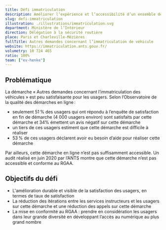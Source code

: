 ```yaml
---
title: Défi immatriculation
description: Améliorer l’expérience et l’accessibilité d’un ensemble de démarches liées à l’immatriculation des véhicules
slug: defi-immatriculation
illustration: ./illustrations/immatriculation.svg
department: Ministère de l’Intérieur
direction: Délégation à la sécurité routière
place: Paris et Charleville-Mézières
fullTitle: Autres demandes concernant l’immatriculation de véhicule
website: https://immatriculation.ants.gouv.fr/
volumetry: 10 724 465
ratio: 100%
team: ["ev-henke"]
---
```


<h2 class="problem">Problématique</h2>

La démarche « Autres demandes concernant l’immatriculation des véhicules » est peu satisfaisante pour les usagers. Selon l’Observatoire de la qualité des démarches en ligne :
-	seulement 51 % des usagers qui ont répondu à l’enquête de satisfaction en fin de démarche (4 000 usagers environ) sont satisfaits par cette démarche et 34% émettent un avis négatif sur cette démarche
-	un tiers de ces usagers estiment que cette démarche est difficile à réaliser
-	53 % de ces usagers déclarent avoir eu besoin d’aide pour réaliser cette démarche

Par ailleurs, cette démarche en ligne n’est pas suffisamment accessible. Un audit réalisé en juin 2020 par l’ANTS montre que cette démarche n’est pas accessible et conforme au RGAA.

<h2 class="goal">Objectifs du défi</h2>

-	L'amélioration durable et visible de la satisfaction des usagers, en termes de taux de satisfaction
-	La réduction des itérations entre les services instructeurs et les usagers sur cette démarche et une réduction des appels sur cette démarche
-	La mise en conformité au RGAA : prendre en considération les usagers dans leur grande diversité en développant l’accès au numérique au plus grand nombre

<!-- ## À propos de la démarche
Cette démarche regroupe plusieurs sous-démarches liées à l'immatriculation des véhicules.
- **Réalisable en ligne :** Oui
- **Public concerné :** Particuliers
- **Volumétrie annuelle :** 10 724 465
- **Lien :** https://immatriculation.ants.gouv.fr/ -->

<!-- ## Poste à pourvoir
### Une ou un designer produit
- Expertise en conception d'interfaces responsives, création de prototypes et designs pixel-perfect
- Expertise à évaluer la facilité d'utilisation de parcours existants et proposer des recommandations réfléchies
- Expertise en recherche utilisateur et tests d'utilisabilité
- Bonne connaissance des technologies numériques
- Connaissances en accessibilité numérique
- Esthétique visuelle forte, propre et élégante
- Forte capacité à résoudre les problèmes
- Capacité à communiquer efficacement
- Curiosité, rigueur et sens de l'humour -->
